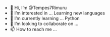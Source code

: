 - 👋 Hi, I’m @Tempes7Rimuru
- 👀 I’m interested in ... Learning new languages 
- 🌱 I’m currently learning ... Python 
- 💞️ I’m looking to collaborate on ...
- 📫 How to reach me ...

<!---
Tempes7Rimuru/Tempes7Rimuru is a ✨ special ✨ repository because its `README.md` (this file) appears on your GitHub profile.
You can click the Preview link to take a look at your changes.
--->
